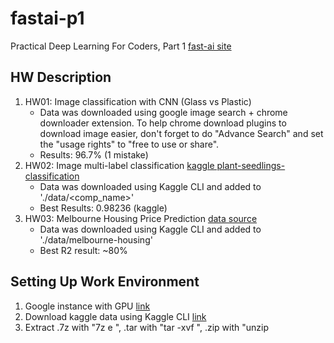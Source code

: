 # fastai-p1
Practical Deep Learning For Coders, Part 1 [fast-ai site](http://course.fast.ai/)

## HW Description
1. HW01: Image classification with CNN (Glass vs Plastic)
    - Data was downloaded using google image search + chrome downloader extension. To help chrome download plugins to download image easier, don't forget to do "Advance Search" and set the "usage rights" to "free to use or share".
    - Results: 96.7% (1 mistake)
1. HW02: Image multi-label classification [kaggle plant-seedlings-classification](https://www.kaggle.com/c/plant-seedlings-classification)
    - Data was downloaded using Kaggle CLI and added to './data/<comp_name>'
    - Best Results: 0.98236 (kaggle)
1. HW03: Melbourne Housing Price Prediction [data source](https://www.kaggle.com/anthonypino/melbourne-housing-market/data)
    - Data was downloaded using Kaggle CLI and added to './data/melbourne-housing'
    - Best R2 result: ~80%

## Setting Up Work Environment
1. Google instance with GPU [link](https://medium.com/@howkhang/ultimate-guide-to-setting-up-a-google-cloud-machine-for-fast-ai-version-2-f374208be43)
1. Download kaggle data using Kaggle CLI [link](https://github.com/Kaggle/kaggle-api)
1. Extract .7z with "7z e <filename>", .tar with "tar -xvf <filename>", .zip with "unzip <filename>

